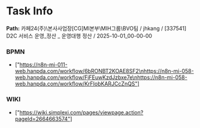 # Task Info

**Path:** 카페24(주)\본사사업장\[CG]MI본부\MIH그룹\BVO팀 / jhkang / [337541] D2C 서비스 운영_정산 _ 운영대행 정산 / 2025-10-01_00-00-00

### BPMN
- ["https://n8n-mi-011-web.hanpda.com/workflow/6bRONBT2KOAE8SF2\nhttps://n8n-mi-058-web.hanpda.com/workflow/FjFEuwKzdJzbxe7e\nhttps://n8n-mi-058-web.hanpda.com/workflow/KrFIobKARJCcZnQS"]

### WIKI
- ["https://wiki.simplexi.com/pages/viewpage.action?pageId=2664663574"]


